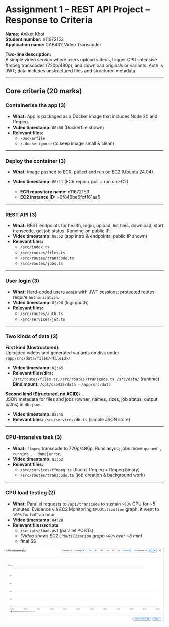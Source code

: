 # Assignment 1 – REST API Project – Response to Criteria

**Name:** Aniket Khot  
**Student number:** n11672153  
**Application name:** CAB432 Video Transcoder  

**Two-line description:**  
A simple video service where users upload videos, trigger CPU-intensive ffmpeg transcodes (720p/480p), and download originals or variants. Auth is JWT; data includes unstructured files and structured metadata.

---

## Core criteria (20 marks)

### Containerise the app (3)
- **What:** App is packaged as a Docker image that includes Node 20 and ffmpeg.
- **Video timestamp:** `00:00` (Dockerfile shown)
- **Relevant files:**
  - `/Dockerfile`
  - `/.dockerignore` (to keep image small & clean)

---

### Deploy the container (3)
- **What:** Image pushed to ECR, pulled and run on EC2 (Ubuntu 24.04).
- **Video timestamp:** `00:11` (ECR repo + pull + run on EC2)

  - **ECR repository name:** n11672153
  - **EC2 instance ID:** i-0f846be6fcf161aa6

  

---

### REST API (3)
- **What:** REST endpoints for health, login, upload, list files, download, start transcode, get job status. Running on public IP.
- **Video timestamp:** `00:52` (app intro & endpoints; public IP shown)
- **Relevant files:**
  - `/src/index.ts`
  - `/src/routes/files.ts`
  - `/src/routes/transcode.ts`
  - `/src/routes/jobs.ts`

---

### User login (3)
- **What:** Hard-coded users `admin` with JWT sessions; protected routes require `Authorization`.
- **Video timestamp:** `02:20` (login/auth)
- **Relevant files:**
  - `/src/routes/auth.ts`
  - `/src/services/jwt.ts`

---





### Two kinds of data (3)

**First kind (Unstructured):**  
Uploaded videos and generated variants on disk under  
`/app/src/data/files/<fileId>/`.
- **Video timestamp:** `02:45`
- **Relevant files/dirs:**  
  `/src/routes/files.ts`, `/src/routes/transcode.ts`, `/src/data/` (runtime)  
  **Bind mount:** `/opt/cab432/data` = `/app/src/data`

**Second kind (Structured, no ACID):**  
JSON metadata for files and jobs (owner, names, sizes, job status, output paths) in `db.json`.
- **Video timestamp:** `02:45`
- **Relevant files:** `/src/services/db.ts` (simple JSON store)

---

### CPU-intensive task (3)
- **What:** `ffmpeg` transcode to 720p/480p,  Runs async; jobs move `queued , running ,  done|error`.
- **Video timestamp:** `03:52`
- **Relevant files:**
  - `/src/services/ffmpeg.ts` (fluent-ffmpeg + ffmpeg binary)
  - `/src/routes/transcode.ts` (job creation & background work)

---

### CPU load testing (2)
- **What:** Parallel requests to `/api/transcode` to sustain `>80%` CPU for ~5 minutes. Evidence via EC2 Monitoring `CPUUtilization` graph. it went to `100%` for half an hour 
- **Video timestamp:** `04:28`
- **Relevant files/scripts:**
  - `/scripts/load.ps1` (parallel POSTs)
  - *(Video shows EC2 `CPUUtilization` graph `>80%` over ~5 min)*
  - final SS 

![alt text](image.png)